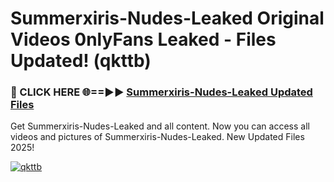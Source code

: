 # Summerxiris-Nudes-Leaked Original Videos 0nlyFans Leaked - Files Updated! (qkttb)

<h3>🔴 CLICK HERE 🌐==►► <a href="https://tinyurl.com/yc6ubb5a" rel="nofollow">Summerxiris-Nudes-Leaked Updated Files</a></h3>

Get Summerxiris-Nudes-Leaked and all content. Now you can access all videos and pictures of Summerxiris-Nudes-Leaked. New Updated Files 2025!

[![qkttb](https://i.imgur.com/7eu0CRL.gif)](https://tinyurl.com/yc6ubb5a)
